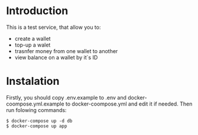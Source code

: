 # Introduction

This is a test service, that allow you to:
 - create a wallet
 - top-up a walet
 - trasnfer money from one wallet to another
 - view balance on a wallet by it`s ID

# Instalation
Firstly, you should copy .env.example to .env and docker-coompose.yml.example to docker-coompose.yml and edit it if needed.
Then run folowing commands:

```
$ docker-compose up -d db
$ docker-compose up app
```


